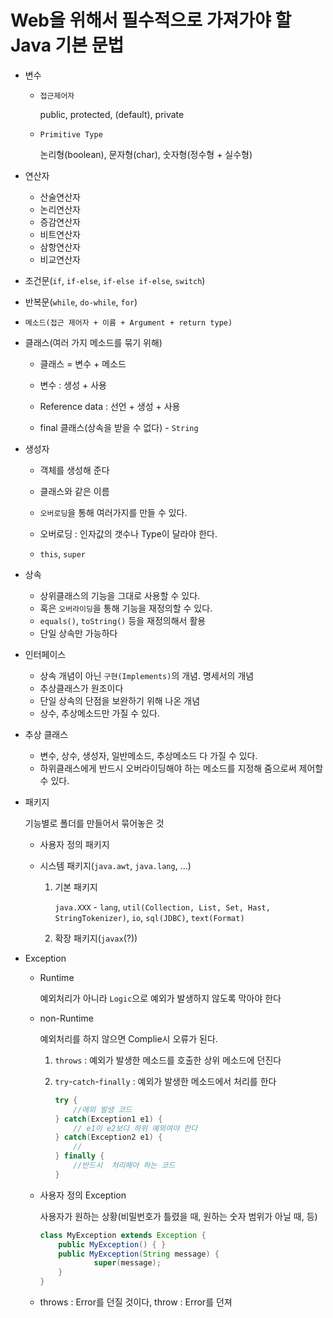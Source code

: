 # Web을 위해서 필수적으로 가져가야 할 Java 기본 문법

- 변수

  - `접근제어자`

    public, protected, (default), private

  - `Primitive Type`

    논리형(boolean), 문자형(char), 숫자형(정수형 + 실수형)

- 연산자

  - 산술연산자
  - 논리연산자
  - 증감연산자
  - 비트연산자
  - 삼항연산자
  - 비교연산자

- 조건문(`if`, `if-else`, `if-else if-else`, `switch`)

- 반복문(`while`, `do-while`, `for`)

- `메소드(접근 제어자 + 이름 + Argument + return type)`

- 클래스(여러 가지 메소드를 묶기 위해)

  - 클래스 = 변수 + 메소드
  - 변수 : 생성 + 사용
  - Reference data : 선언 + 생성 + 사용

  - final 클래스(상속을 받을 수 없다) - `String`

- 생성자

  - 객체를 생성해 준다

  - 클래스와 같은 이름
  - `오버로딩`을 통해 여러가지를 만들 수 있다.
  - 오버로딩 : 인자값의 갯수나 Type이 달라야 한다.
  - `this`, `super`

- 상속

  - 상위클래스의 기능을 그대로 사용할 수 있다.
  - 혹은 `오버라이딩`을 통해 기능을 재정의할 수 있다.
  - `equals()`, `toString()` 등을 재정의해서 활용
  - 단일 상속만 가능하다

- 인터페이스

  - 상속 개념이 아닌 `구현(Implements)`의 개념. 명세서의 개념
  - 추상클래스가 원조이다
  - 단일 상속의 단점을 보완하기 위해 나온 개념
  - 상수, 추상메소드만 가질 수 있다.

- 추상 클래스

  - 변수, 상수, 생성자, 일반메소드, 추상메소드 다 가질 수 있다.
  - 하위클래스에게 반드시 오버라이딩해야 하는 메소드를 지정해 줌으로써 제어할 수 있다.

- 패키지

  기능별로 폴더를 만들어서 묶어놓은 것

  - 사용자 정의 패키지

  - 시스템 패키지(`java.awt`, `java.lang`, ...)

    1. 기본 패키지

       `java.XXX` - `lang`, `util(Collection, List, Set, Hast, StringTokenizer)`, `io`, `sql(JDBC)`, `text(Format)`

    2. 확장 패키지(`javax`(?))

- Exception

  - Runtime

    예외처리가 아니라 `Logic`으로 예외가 발생하지 않도록 막아야 한다

  - non-Runtime

    예외처리를 하지 않으면 Complie시 오류가 된다.

    1. `throws` : 예외가 발생한 메소드를 호출한 상위 메소드에 던진다

    2. `try`-`catch`-`finally` : 예외가 발생한 메소드에서 처리를 한다

       ```java
       try {
           //에외 발생 코드
       } catch(Exception1 e1) {
           // e1이 e2보다 하위 예외여야 한다
       } catch(Exception2 e1) {
           //
       } finally {
           //반드시  처리해야 하는 코드
       }
       ```

  - 사용자 정의 Exception

    사용자가 원하는 상황(비밀번호가 틀렸을 때, 원하는 숫자 범위가 아닐 때, 등)

    ```java
    class MyException extends Exception {
        public MyException() { }
        public MyException(String message) {
                super(message);
        }
    }
    ```

  - throws : Error를 던질 것이다, throw : Error를 던져